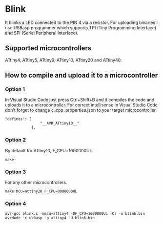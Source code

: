 # Blink
It blinks a LED connected to the PIN 4 via a resistor. For uploading binaries I use USBasp programmer which supports TPI (Tiny Programming Interface) and SPI (Serial Peripheral Interface).

## Supported microcontrollers
ATtiny4, ATtiny5, ATtiny9, ATtiny10, ATtiny20 and ATtiny40.

## How to compile and upload it to a microcontroller

### Option 1
In Visual Studio Code just press Ctrl+Shift+B and it compiles the code and uploads it to a microcontroller. For correct intellisense in Visual Studio Code don't forget to change c_cpp_properties.json to your target microcontroller.
```
"defines": [
                "__AVR_ATtiny10__"
            ], 
```

### Option 2
By default for ATtiny10, F_CPU=1000000UL.
```
make
```

### Option 3
For any other microcontrollers.
```
make MCU=attiny20 F_CPU=8000000UL
```

### Option 4
```
avr-gcc blink.c -mmcu=attiny4 -DF_CPU=1000000UL -Os -o blink.bin
avrdude -c usbasp -p attiny4 -U blink.bin
```
